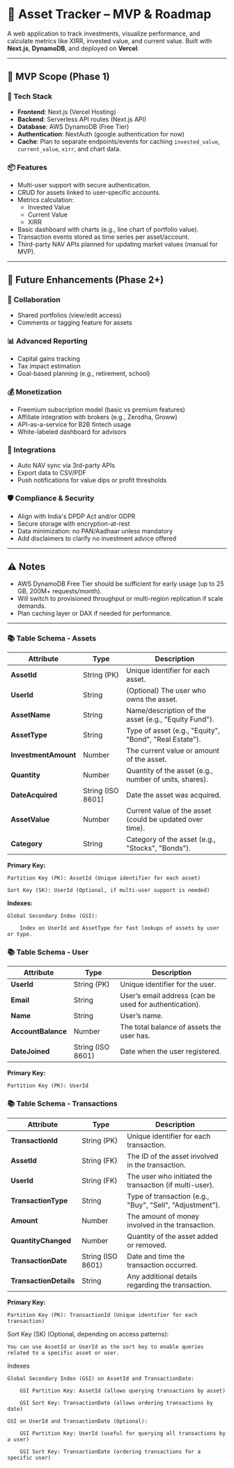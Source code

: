 # 💼 Asset Tracker – MVP & Roadmap

A web application to track investments, visualize performance, and calculate metrics like XIRR, invested value, and current value. Built with **Next.js**, **DynamoDB**, and deployed on **Vercel**.

---

## 🚀 MVP Scope (Phase 1)

### 🔧 Tech Stack
- **Frontend**: Next.js (Vercel Hosting)
- **Backend**: Serverless API routes (Next.js API)
- **Database**: AWS DynamoDB (Free Tier)
- **Authentication**: NextAuth (google authentication for now)
- **Cache**: Plan to separate endpoints/events for caching `invested_value`, `current_value`, `xirr`, and chart data.

### 📦 Features
- Multi-user support with secure authentication.
- CRUD for assets linked to user-specific accounts.
- Metrics calculation:
  - Invested Value
  - Current Value
  - XIRR
- Basic dashboard with charts (e.g., line chart of portfolio value).
- Transaction events stored as time series per asset/account.
- Third-party NAV APIs planned for updating market values (manual for MVP).

---

## 📅 Future Enhancements (Phase 2+)

### 👥 Collaboration
- Shared portfolios (view/edit access)
- Comments or tagging feature for assets

### 📊 Advanced Reporting
- Capital gains tracking
- Tax impact estimation
- Goal-based planning (e.g., retirement, school)

### 💰 Monetization
- Freemium subscription model (basic vs premium features)
- Affiliate integration with brokers (e.g., Zerodha, Groww)
- API-as-a-service for B2B fintech usage
- White-labeled dashboard for advisors

### 📡 Integrations
- Auto NAV sync via 3rd-party APIs
- Export data to CSV/PDF
- Push notifications for value dips or profit thresholds

### 🛡️ Compliance & Security
- Align with India's DPDP Act and/or GDPR
- Secure storage with encryption-at-rest
- Data minimization: no PAN/Aadhaar unless mandatory
- Add disclaimers to clarify no investment advice offered

---

## ⚠️ Notes
- AWS DynamoDB Free Tier should be sufficient for early usage (up to 25 GB, 200M+ requests/month).
- Will switch to provisioned throughput or multi-region replication if scale demands.
- Plan caching layer or DAX if needed for performance.

---
### 📚 Table Schema - Assets

| **Attribute**        | **Type**          | **Description**                                          |
| -------------------- | ----------------- | -------------------------------------------------------- |
| **AssetId**          | String (PK)       | Unique identifier for each asset.                        |
| **UserId**           | String            | (Optional) The user who owns the asset.                  |
| **AssetName**        | String            | Name/description of the asset (e.g., "Equity Fund").     |
| **AssetType**        | String            | Type of asset (e.g., "Equity", "Bond", "Real Estate").   |
| **InvestmentAmount** | Number            | The current value or amount of the asset.                |
| **Quantity**         | Number            | Quantity of the asset (e.g., number of units, shares).   |
| **DateAcquired**     | String (ISO 8601) | Date the asset was acquired.                             |
| **AssetValue**       | Number            | Current value of the asset (could be updated over time). |
| **Category**         | String            | Category of the asset (e.g., "Stocks", "Bonds").         |




**Primary Key:**

    Partition Key (PK): AssetId (Unique identifier for each asset)

    Sort Key (SK): UserId (Optional, if multi-user support is needed)

**Indexes:**

    Global Secondary Index (GSI):

        Index on UserId and AssetType for fast lookups of assets by user or type.


### 📚 Table Schema - User

| **Attribute**      | **Type**          | **Description**                                        |
| ------------------ | ----------------- | ------------------------------------------------------ |
| **UserId**         | String (PK)       | Unique identifier for the user.                        |
| **Email**          | String            | User’s email address (can be used for authentication). |
| **Name**           | String            | User’s name.                                           |
| **AccountBalance** | Number            | The total balance of assets the user has.              |
| **DateJoined**     | String (ISO 8601) | Date when the user registered.                         |



**Primary Key:**

    Partition Key (PK): UserId



### 📚 Table Schema - Transactions

| **Attribute**          | **Type**          | **Description**                                          |
| ---------------------- | ----------------- | -------------------------------------------------------- |
| **TransactionId**      | String (PK)       | Unique identifier for each transaction.                  |
| **AssetId**            | String (FK)       | The ID of the asset involved in the transaction.         |
| **UserId**             | String (FK)       | The user who initiated the transaction (if multi-user).  |
| **TransactionType**    | String            | Type of transaction (e.g., "Buy", "Sell", "Adjustment"). |
| **Amount**             | Number            | The amount of money involved in the transaction.         |
| **QuantityChanged**    | Number            | Quantity of the asset added or removed.                  |
| **TransactionDate**    | String (ISO 8601) | Date and time the transaction occurred.                  |
| **TransactionDetails** | String            | Any additional details regarding the transaction.        |

**Primary Key:**
    
    Partition Key (PK): TransactionId (Unique identifier for each transaction)

Sort Key (SK) (Optional, depending on access patterns):

    You can use AssetId or UserId as the sort key to enable queries related to a specific asset or user.

Indexes

    Global Secondary Index (GSI) on AssetId and TransactionDate:

        GSI Partition Key: AssetId (allows querying transactions by asset)

        GSI Sort Key: TransactionDate (allows ordering transactions by date)

    GSI on UserId and TransactionDate (Optional):

        GSI Partition Key: UserId (useful for querying all transactions by a user)

        GSI Sort Key: TransactionDate (ordering transactions for a specific user)